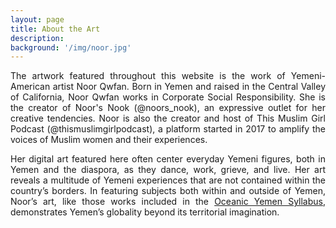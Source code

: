 ```yaml
---
layout: page
title: About the Art
description:
background: '/img/noor.jpg'
---
```


<p align="justify">
The artwork featured throughout this website is the work of Yemeni-American artist Noor Qwfan. Born in Yemen and raised in the Central Valley of California, Noor Qwfan works in Corporate Social Responsibility. She is the creator of Noor's Nook (@noors_nook), an expressive outlet for her creative tendencies. Noor is also the creator and host of This Muslim Girl Podcast (@thismuslimgirlpodcast), a platform started in 2017 to amplify the voices of Muslim women and their experiences.</p>

<p align="justify">
Her digital art featured here often center everyday Yemeni figures, both in Yemen and the diaspora, as they dance, work, grieve, and live. Her art reveals a multitude of Yemeni experiences that are not contained within the country’s borders. In featuring subjects both within and outside of Yemen, Noor’s art, like those works included in the <a href="https://gokhamin.com/global-yemen/syllabus">Oceanic Yemen Syllabus</a>, demonstrates Yemen’s globality beyond its territorial imagination.
 </p>
